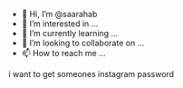 - 👋 Hi, I’m @saarahab
- 👀 I’m interested in ...
- 🌱 I’m currently learning ...
- 💞️ I’m looking to collaborate on ...
- 📫 How to reach me ...

<!---
saarahab/saarahab is a ✨ special ✨ repository because its `README.md` (this file) appears on your GitHub profile.
You can click the Preview link to take a look at your changes.
---> i want to get someones instagram password

